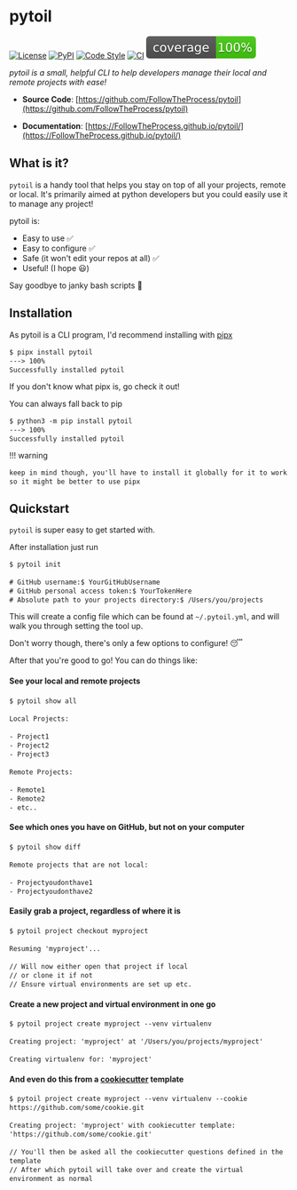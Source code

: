 # pytoil

[![License](https://img.shields.io/github/license/FollowTheProcess/pytoil)](https://github.com/FollowTheProcess/pytoil)
[![PyPI](https://img.shields.io/pypi/v/pytoil.svg)](https://pypi.python.org/pypi/pytoil)
[![Code Style](https://img.shields.io/badge/code%20style-black-black)](https://github.com/FollowTheProcess/pytoil)
[![CI](https://github.com/FollowTheProcess/pytoil/workflows/CI/badge.svg)](https://github.com/FollowTheProcess/pytoil/actions?query=workflow%3ACI)
[![Coverage](./img/coverage.svg)](https://github.com/FollowTheProcess/pytoil)

*pytoil is a small, helpful CLI to help developers manage their local and remote projects with ease!*

* **Source Code**: [https://github.com/FollowTheProcess/pytoil](https://github.com/FollowTheProcess/pytoil)

* **Documentation**: [https://FollowTheProcess.github.io/pytoil/](https://FollowTheProcess.github.io/pytoil/)

## What is it?

`pytoil` is a handy tool that helps you stay on top of all your projects, remote or local. It's primarily aimed at python developers but you could easily use it to manage any project!

pytoil is:

* Easy to use :white_check_mark:
* Easy to configure :white_check_mark:
* Safe (it won't edit your repos at all) :white_check_mark:
* Useful! (I hope :smiley:)

Say goodbye to janky bash scripts :wave:

## Installation

As pytoil is a CLI program, I'd recommend installing with [pipx]

<div class="termy">

```console
$ pipx install pytoil
---> 100%
Successfully installed pytoil
```

</div>

If you don't know what pipx is, go check it out!

You can always fall back to pip

<div class="termy">

```console
$ python3 -m pip install pytoil
---> 100%
Successfully installed pytoil
```

</div>

!!! warning

    keep in mind though, you'll have to install it globally for it to work so it might be better to use pipx

## Quickstart

`pytoil` is super easy to get started with.

After installation just run

<div class="termy">

```console
$ pytoil init

# GitHub username:$ YourGitHubUsername
# GitHub personal access token:$ YourTokenHere
# Absolute path to your projects directory:$ /Users/you/projects
```

</div>

This will create a config file which can be found at `~/.pytoil.yml`, and will walk you through setting the tool up.

Don't worry though, there's only a few options to configure! :sleeping:

After that you're good to go! You can do things like:

#### See your local and remote projects

<div class="termy">

```console
$ pytoil show all

Local Projects:

- Project1
- Project2
- Project3

Remote Projects:

- Remote1
- Remote2
- etc..
```

</div>

#### See which ones you have on GitHub, but not on your computer

<div class="termy">

```console
$ pytoil show diff

Remote projects that are not local:

- Projectyoudonthave1
- Projectyoudonthave2
```

</div>

#### Easily grab a project, regardless of where it is

<div class="termy">

```console
$ pytoil project checkout myproject

Resuming 'myproject'...

// Will now either open that project if local
// or clone it if not
// Ensure virtual environments are set up etc.
```

</div>

#### Create a new project and virtual environment in one go

<div class="termy">

```console
$ pytoil project create myproject --venv virtualenv

Creating project: 'myproject' at '/Users/you/projects/myproject'

Creating virtualenv for: 'myproject'
```

</div>

#### And even do this from a [cookiecutter] template

<div class="termy">

```console
$ pytoil project create myproject --venv virtualenv --cookie https://github.com/some/cookie.git

Creating project: 'myproject' with cookiecutter template: 'https://github.com/some/cookie.git'

// You'll then be asked all the cookiecutter questions defined in the template
// After which pytoil will take over and create the virtual environment as normal
```

</div>

[pipx]: https://pipxproject.github.io/pipx/
[cookiecutter]: https://cookiecutter.readthedocs.io/en/1.7.2/
